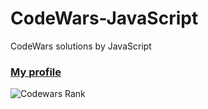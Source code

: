 # CodeWars-JavaScript
CodeWars solutions by JavaScript

### [My profile](https://www.codewars.com/users/Peter-Liang)
![Codewars Rank](https://www.codewars.com/users/Peter-Liang/badges/large)
